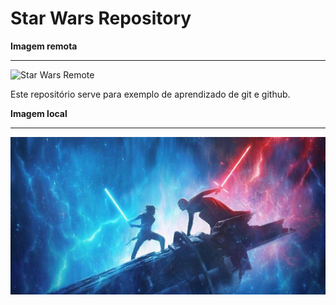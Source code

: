 # Star Wars Repository

**Imagem remota**
***

![Star Wars Remote](https://escolazion.com/blogz/wp-content/uploads/2019/12/20190826100028_1200_675_-_star_wars__a_ascensao_skywalker-1140x570.jpg)

Este repositório serve para exemplo de aprendizado de git e github.

**Imagem local**
***

![Star Wars Local](./star_wars.jpg)

